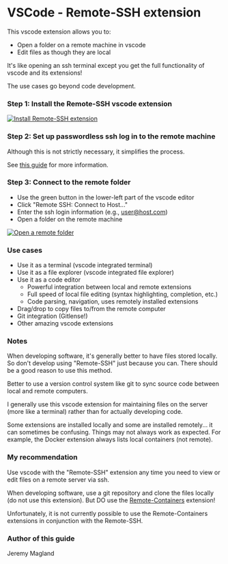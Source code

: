 # VSCode - Remote-SSH extension

This vscode extension allows you to:

* Open a folder on a remote machine in vscode
* Edit files as though they are local

It's like opening an ssh terminal except you get the full 
functionality of vscode and its extensions!

The use cases go beyond code development.

### Step 1: Install the Remote-SSH vscode extension

[![Install Remote-SSH extension](https://img.youtube.com/vi/8jcrKcAGpD0/0.jpg)](https://www.youtube.com/embed/8jcrKcAGpD0)

### Step 2: Set up passwordless ssh log in to the remote machine

Although this is not strictly necessary, it simplifies the process.

See [this guide](../content.md) for more information.

### Step 3: Connect to the remote folder

* Use the green button in the lower-left part of the vscode editor
* Click "Remote SSH: Connect to Host..."
* Enter the ssh login information (e.g., user@host.com)
* Open a folder on the remote machine

[![Open a remote folder](https://img.youtube.com/vi/pByJPvqqXuU/0.jpg)](https://www.youtube.com/embed/pByJPvqqXuU)

### Use cases

* Use it as a terminal (vscode integrated terminal)
* Use it as a file explorer (vscode integrated file explorer)
* Use it as a code editor
    - Powerful integration between local and remote extensions
    - Full speed of local file editing (syntax highlighting, completion, etc.)
    - Code parsing, navigation, uses remotely installed extensions
* Drag/drop to copy files to/from the remote computer
* Git integration (Gitlense!)
* Other amazing vscode extensions

### Notes

When developing software, it's generally better to have files stored locally. So don't develop using "Remote-SSH" just because you can. There should be a good reason to use this method.

Better to use a version control system like git to sync source code between local and remote computers.

I generally use this vscode extension for maintaining files on the server (more like a terminal) rather than for actually developing code.

Some extensions are installed locally and some are installed remotely... it can sometimes be confusing. Things may not always work as expected. For example, the Docker extension always lists local containers (not remote).

### My recommendation

Use vscode with the "Remote-SSH" extension any time you need to view or edit files on a remote server via ssh.

When developing software, use a git repository and clone the files locally (do not use this extension). But DO use the [Remote-Containers](./remote_containers.md) extension!

Unfortunately, it is not currently possible to use the Remote-Containers extensions in conjunction with the Remote-SSH.

### Author of this guide

Jeremy Magland